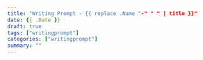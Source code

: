```yaml
---
title: "Writing Prompt - {{ replace .Name "-" " " | title }}"
date: {{ .Date }}
draft: true
tags: ["writingprompt"]
categories: ["writingprompt"]
summary: ""
---
```


